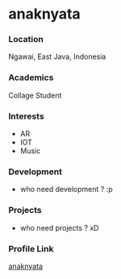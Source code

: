 # anaknyata

### Location

Ngawai, East Java, Indonesia

### Academics

Collage Student

### Interests

- AR
- IOT
- Music

### Development

- who need development ? :p

### Projects

- who need projects ? xD

### Profile Link

[anaknyata](https://github.com/anaknyata)